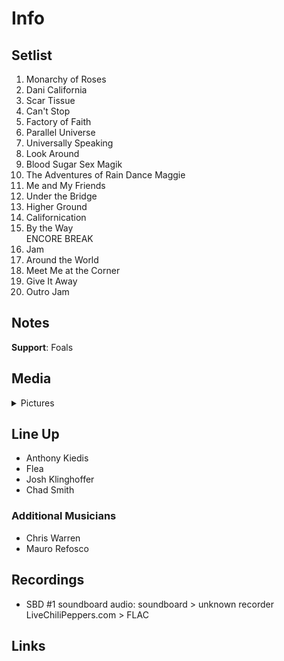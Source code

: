 # Info

## Setlist

1. Monarchy of Roses
2. Dani California
3. Scar Tissue
4. Can't Stop
5. Factory of Faith
6. Parallel Universe
7. Universally Speaking
8. Look Around
9. Blood Sugar Sex Magik
10. The Adventures of Rain Dance Maggie
11. Me and My Friends
12. Under the Bridge
13. Higher Ground
14. Californication
15. By the Way
<br> ENCORE BREAK
16. Jam
17. Around the World
18. Meet Me at the Corner
19. Give It Away
20. Outro Jam

## Notes

**Support**: Foals

## Media 

<details>
  <summary>Pictures</summary>
  <!--<img alt="Setlist" title="Setlist" src="_.jpg" height="200" />
  <img alt="Flyer" title="Flyer" src="_.jpg" height="200" />-->
</details>

## Line Up

* Anthony Kiedis
* Flea
* Josh Klinghoffer
* Chad Smith

### Additional Musicians

* Chris Warren  
* Mauro Refosco

## Recordings

* SBD #1 soundboard audio: soundboard > unknown recorder LiveChiliPeppers.com > FLAC  

## Links